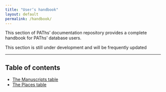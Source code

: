 ```yaml
---
title: "User‘s handbook"
layout: default
permalink: /handbook/
---
```


This section of PAThs’ documentation repository provides a complete
handbook for PAThs’ database users.

This section is still under development and will be frequently updated

---

## Table of contents

- [The Manuscripts table](manuscripts)
- [The Places table](places)
